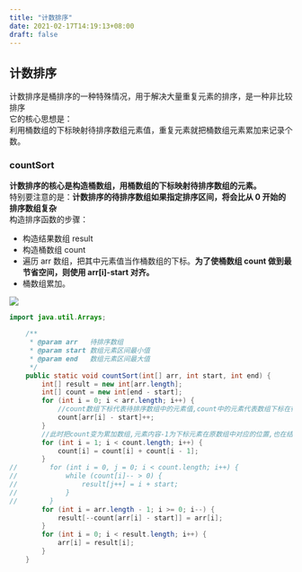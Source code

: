 ```yaml
---
title: "计数排序"
date: 2021-02-17T14:19:13+08:00
draft: false
---
```


## 计数排序

计数排序是桶排序的一种特殊情况，用于解决大量重复元素的排序，是一种非比较排序<br>
它的核心思想是：<br>
利用桶数组的下标映射待排序数组元素值，重复元素就把桶数组元素累加来记录个数。

### countSort

**计数排序的核心是构造桶数组，用桶数组的下标映射待排序数组的元素。**<br>
特别要注意的是：**计数排序的待排序数组如果指定排序区间，将会比从 0 开始的排序数组复杂**<br>
构造排序函数的步骤：<br>

- 构造结果数组 result
- 构造桶数组 count
- 遍历 arr 数组，把其中元素值当作桶数组的下标。**为了使桶数组 count 做到最节省空间，则使用 arr[i]-start 对齐。**
- 桶数组累加。

![](计数排序-1.png)

```java
import java.util.Arrays;

    /**
     * @param arr   待排序数组
     * @param start 数组元素区间最小值
     * @param end   数组元素区间最大值
     */
    public static void countSort(int[] arr, int start, int end) {
        int[] result = new int[arr.length];
        int[] count = new int[end - start];
        for (int i = 0; i < arr.length; i++) {
            //count数组下标代表待排序数组中的元素值,count中的元素代表数组下标在待排序数组中出现的次数
            count[arr[i] - start]++;
        }
        //此时把count变为累加数组,元素内容-1为下标元素在原数组中对应的位置,也在结果数组中确定了位置,直接放置即可
        for (int i = 1; i < count.length; i++) {
            count[i] = count[i] + count[i - 1];
        }
//        for (int i = 0, j = 0; i < count.length; i++) {
//            while (count[i]-- > 0) {
//                result[j++] = i + start;
//            }
//        }
        for (int i = arr.length - 1; i >= 0; i--) {
            result[--count[arr[i] - start]] = arr[i];
        }
        for (int i = 0; i < result.length; i++) {
            arr[i] = result[i];
        }
    }
```
